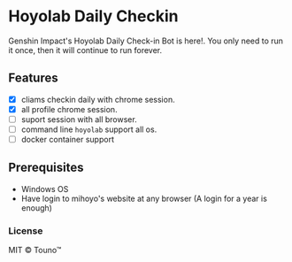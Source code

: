 # Hoyolab Daily Checkin

Genshin Impact's Hoyolab Daily Check-in Bot is here!. You only need to run it once, then it will continue to run forever.

## Features

  - [x] cliams checkin daily with chrome session.
  - [x] all profile chrome session.
  - [ ] suport session with all browser.
  - [ ] command line `hoyolab` support all os.
  - [ ] docker container support

## Prerequisites
- Windows OS
- Have login to mihoyo's website at any browser (A login for a year is enough)

### License
MIT © Touno™
